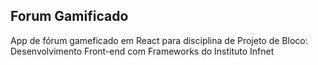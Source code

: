 ## Forum Gamificado

App de fórum gameficado em React para disciplina de Projeto de Bloco: Desenvolvimento Front-end com Frameworks do Instituto Infnet